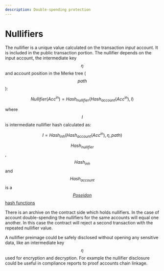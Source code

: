 ```yaml
---
description: Double-spending protection
---
```


# Nullifiers

The nullifier is a unique value calculated on the transaction _input_ account. It is included in the public transaction portion. The nullifier depends on the input account, the intermediate key $$\eta$$ and account position in the Merke tree ($$path$$):

$$Nullifier(Acc^\text{in}) = Hash_{nullifier}(Hash_{account}(Acc^\text{in}), I)$$

where $$I$$is intermediate nullifier hash calculated as:

$$I = Hash_{inh}(Hash_{account}(Acc^{in}), \eta, path)$$

$$Hash_{nullifier}$$, $$Hash_{inh}$$ and $$Hash_{account}$$ is a[ $$Poseidon$$ hash functions](../untitled/the-poseidon-hash.md)

There is an archive on the contract side which holds nullifiers. In the case of account double-spending the nullifiers for the same accounts will equal one another. In this case the contract will reject a second transaction with the repeated nullifier value.

A nullifier preimage could be safely disclosed without opening any sensitive data, like an intermediate key $$\eta$$ used for encryption and decryption. For example the nullifier disclosure could be useful in compliance reports to proof accounts chain linkage.

